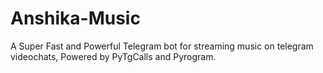 # Anshika-Music
A Super Fast and Powerful Telegram bot for streaming music on telegram videochats, Powered by PyTgCalls and Pyrogram.
